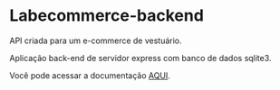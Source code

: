 # Labecommerce-backend

API criada para um e-commerce de vestuário.

Aplicação back-end de servidor express com banco de dados sqlite3.

Você pode acessar a documentação [AQUI](<https://documenter.getpostman.com/view/24460907/2s8ZDeUeoG>).


